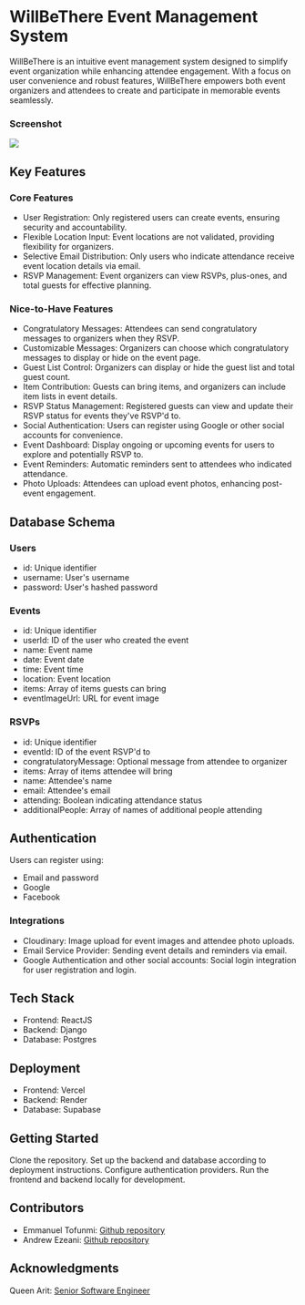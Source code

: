 # WillBeThere Event Management System
WillBeThere is an intuitive event management system designed to simplify event organization while enhancing attendee engagement. With a focus on user convenience and robust features, WillBeThere empowers both event organizers and attendees to create and participate in memorable events seamlessly.
### Screenshot
![](/src/assets/preview.png)
## Key Features
### Core Features
- User Registration: Only registered users can create events, ensuring security and accountability.
- Flexible Location Input: Event locations are not validated, providing flexibility for organizers.
- Selective Email Distribution: Only users who indicate attendance receive event location details via email.
- RSVP Management: Event organizers can view RSVPs, plus-ones, and total guests for effective planning.
### Nice-to-Have Features
- Congratulatory Messages: Attendees can send congratulatory messages to organizers when they RSVP. 
- Customizable Messages: Organizers can choose which congratulatory messages to display or hide on the event page.
- Guest List Control: Organizers can display or hide the guest list and total guest count.
- Item Contribution: Guests can bring items, and organizers can include item lists in event details.
- RSVP Status Management: Registered guests can view and update their RSVP status for events they've RSVP'd to.
- Social Authentication: Users can register using Google or other social accounts for convenience.
- Event Dashboard: Display ongoing or upcoming events for users to explore and potentially RSVP to.
- Event Reminders: Automatic reminders sent to attendees who indicated attendance.
- Photo Uploads: Attendees can upload event photos, enhancing post-event engagement.
## Database Schema
### Users
- id: Unique identifier
- username: User's username
- password: User's hashed password
### Events
- id: Unique identifier
- userId: ID of the user who created the event
- name: Event name
- date: Event date
- time: Event time
- location: Event location
- items: Array of items guests can bring
- eventImageUrl: URL for event image
### RSVPs
- id: Unique identifier
- eventId: ID of the event RSVP'd to
- congratulatoryMessage: Optional message from attendee to organizer
- items: Array of items attendee will bring
- name: Attendee's name
- email: Attendee's email
- attending: Boolean indicating attendance status
- additionalPeople: Array of names of additional people attending
## Authentication
Users can register using:
- Email and password
- Google
- Facebook
### Integrations
- Cloudinary: Image upload for event images and attendee photo uploads.
- Email Service Provider: Sending event details and reminders via email.
- Google Authentication and other social accounts: Social login integration for user registration and login.
## Tech Stack
- Frontend: ReactJS
- Backend: Django
- Database: Postgres
## Deployment
- Frontend: Vercel
- Backend: Render
- Database: Supabase
## Getting Started
Clone the repository.
Set up the backend and database according to deployment instructions.
Configure authentication providers.
Run the frontend and backend locally for development.
## Contributors
- Emmanuel Tofunmi: [Github repository](https://github.com/Hemazyn)
- Andrew Ezeani: [Github repository](https://github.com/ezeaniiandrew)
## Acknowledgments
Queen Arit: [Senior Software Engineer](https://twitter.com/AritDeveloper)
